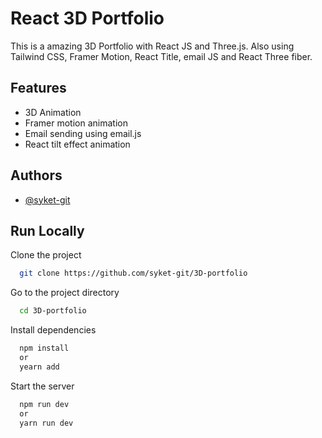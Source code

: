
# React 3D Portfolio

This is a amazing 3D Portfolio with React JS and Three.js. Also using Tailwind CSS, Framer Motion, React Title, email JS and React Three fiber.


## Features

- 3D Animation
- Framer motion animation
- Email sending using email.js
- React tilt effect animation


## Authors

- [@syket-git](https://www.github.com/syket-git)


## Run Locally

Clone the project

```bash
  git clone https://github.com/syket-git/3D-portfolio
```

Go to the project directory

```bash
  cd 3D-portfolio
```

Install dependencies

```bash
  npm install
  or 
  yearn add 
```

Start the server

```bash
  npm run dev
  or 
  yarn run dev
```

